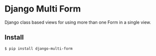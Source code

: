 # Django Multi Form

Django class based views for using more than one Form in a single view.

## Install
```bash
$ pip install django-multi-form
```
